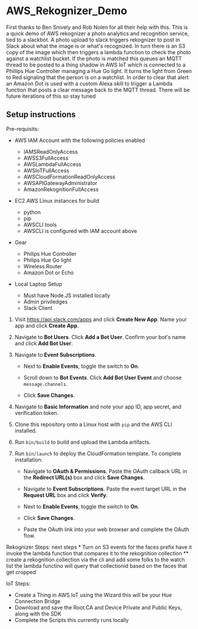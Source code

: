 # AWS_Rekognizer_Demo
First thanks to Ben Snively and Rob Nolen for all their help with this. This is a quick demo of AWS rekognizer a photo analytics and recognition service, tied to a slackbot. A photo upload to slack triggers rekognizer to post in Slack about what the image is or what's recognized. In turn there is an S3 copy of the image which then triggers a lambda function to check the photo against a watchlist bucket. If the photo is matched this queues an MQTT thread to be posted to a thing shadow in AWS IoT which is connected to a Phillips Hue Controller managing a Hue Go light. It turns the light from Green to Red signaling that the person is on a watchlist. In order to clear that alert an Amazon Dot is used with a custom Alexa skill to trigger a Lambda function that posts a clear message back to the MQTT thread. There will be future iterations of this so stay tuned

## Setup instructions

Pre-requisits:
 - AWS IAM Account with the following policies enabled
    - IAMSReadOnlyAccess
    - AWSS3FullAccess
    - AWSLambdaFullAccess
    - AWSIoTFullAccess
    - AWSCloudFormationReadOnlyAccess
    - AWSAPIGatewayAdministrator
    - AmazonRekognitionFullAccess

- EC2 AWS Linux instances for build
    - python
    - pip 
    - AWSCLI tools
    - AWSCLI is configured with IAM account above
    
- Gear
    - Philips Hue Controller
    - Philips Hue Go light
    - Wireless Router
    - Amazon Dot or Echo
    
- Local Laptop Setup
    - Must have Node.JS installed locally
    - Admin priviledges
    - Slack Client

1. Visit https://api.slack.com/apps and click __Create New App__. Name
   your app and click __Create App__.

1. Navigate to __Bot Users__. Click __Add a Bot User__. Confirm your
   bot's name and click __Add Bot User__.

1. Navigate to __Event Subscriptions__.

   * Next to __Enable Events__, toggle the switch to __On__.

   * Scroll down to __Bot Events__. Click __Add Bot User Event__ and
     choose `message.channels`.

   * Click __Save Changes__.

1. Navigate to __Basic Information__ and note your app ID, app secret,
   and verification token.

1. Clone this repository onto a Linux host with `pip` and the AWS CLI
   installed.

1. Run `bin/build` to build and upload the Lambda artifacts.

1. Run `bin/launch` to deploy the CloudFormation template. To complete
   installation:

   * Navigate to __OAuth &amp; Permissions__. Paste the OAuth callback
     URL in the __Redirect URL(s)__ box and click __Save Changes__.

   * Navigate to __Event Subscriptions__. Paste the event target URL
     in the __Request URL__ box and click __Verify__.

   * Next to __Enable Events__, toggle the switch to __On__.

   * Click __Save Changes__.

   * Paste the OAuth link into your web browser and complete the OAuth flow.
   
Rekognizer Steps: next steps
    * Turn on S3 events for the faces prefix have it invoke the lambda function that compares it to the rekognition collection
    ** create a rekognition collection via the cli and add some folks to the watch list the lambda functino will query that collectionid based on the faces that get cropped

IoT Steps:
  * Create a Thing in AWS IoT using the Wizard this will be your Hue Connection Bridge
  * Download and save the Root.CA and Device Private and Public Keys, along with the SDK
  * Complete the Scripts this currently runs locally

